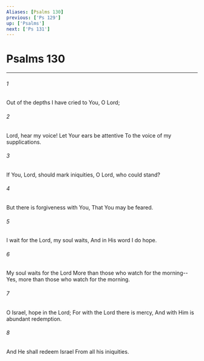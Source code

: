 ```yaml
---
Aliases: [Psalms 130]
previous: ['Ps 129']
up: ['Psalms']
next: ['Ps 131']
---
```

# Psalms 130

***


###### 1 
Out of the depths I have cried to You, O Lord; 

###### 2 
Lord, hear my voice! Let Your ears be attentive To the voice of my supplications. 

###### 3 
If You, Lord, should mark iniquities, O Lord, who could stand? 

###### 4 
But there is forgiveness with You, That You may be feared. 

###### 5 
I wait for the Lord, my soul waits, And in His word I do hope. 

###### 6 
My soul waits for the Lord More than those who watch for the morning-- Yes, more than those who watch for the morning. 

###### 7 
O Israel, hope in the Lord; For with the Lord there is mercy, And with Him is abundant redemption. 

###### 8 
And He shall redeem Israel From all his iniquities.
